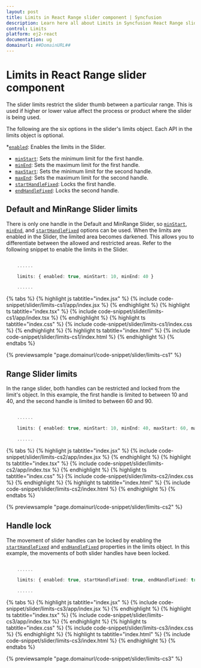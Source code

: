 ```yaml
---
layout: post
title: Limits in React Range slider component | Syncfusion
description: Learn here all about Limits in Syncfusion React Range slider component of Syncfusion Essential JS 2 and more.
control: Limits 
platform: ej2-react
documentation: ug
domainurl: ##DomainURL##
---
```


# Limits in React Range slider component

The slider limits restrict the slider thumb between a particular range. This is used if higher or lower value affect the process or product where the slider is being used.

The following are the six options in the slider's limits object. Each API in the limits object is optional.

*[`enabled`](https://ej2.syncfusion.com/react/documentation/api/slider/limitDataModel/#enabled): Enables the limits in the Slider.
* [`minStart`](https://ej2.syncfusion.com/react/documentation/api/slider/limitDataModel/#minstart): Sets the minimum limit for the first handle.
* [`minEnd`](https://ej2.syncfusion.com/react/documentation/api/slider/limitDataModel/#minend): Sets the maximum limit for the first handle.
* [`maxStart`](https://ej2.syncfusion.com/react/documentation/api/slider/limitDataModel/#maxstart): Sets the minimum limit for the second handle.
* [`maxEnd`](https://ej2.syncfusion.com/react/documentation/api/slider/limitDataModel/#maxend): Sets the maximum limit for the second handle.
* [`startHandleFixed`](https://ej2.syncfusion.com/react/documentation/api/slider/limitDataModel/#starthandlefixed): Locks the first handle.
* [`endHandleFixed`](https://ej2.syncfusion.com/react/documentation/api/slider/limitDataModel/#endhandlefixed): Locks the second handle.

## Default and MinRange Slider limits

There is only one handle in the Default and MinRange Slider, so [`minStart`](https://ej2.syncfusion.com/react/documentation/api/slider/limitDataModel/#minstart), [`minEnd`](https://ej2.syncfusion.com/react/documentation/api/slider/limitDataModel/#minend), and [`startHandleFixed`](https://ej2.syncfusion.com/react/documentation/api/slider/limitDataModel/#starthandlefixed) options can be used.
When the limits are enabled in the Slider, the limited area becomes darkened. This allows you to differentiate between the allowed and restricted areas.
Refer to the following snippet to enable the limits in the Slider.

```ts

    ......

    limits: { enabled: true, minStart: 10, minEnd: 40 }

    ......

```

{% tabs %}
{% highlight js tabtitle="index.jsx" %}
{% include code-snippet/slider/limits-cs1/app/index.jsx %}
{% endhighlight %}
{% highlight ts tabtitle="index.tsx" %}
{% include code-snippet/slider/limits-cs1/app/index.tsx %}
{% endhighlight %}
{% highlight ts tabtitle="index.css" %}
{% include code-snippet/slider/limits-cs1/index.css %}
{% endhighlight %}
{% highlight ts tabtitle="index.html" %}
{% include code-snippet/slider/limits-cs1/index.html %}
{% endhighlight %}
{% endtabs %}

 {% previewsample "page.domainurl/code-snippet/slider/limits-cs1" %}

## Range Slider limits

In the range slider, both handles can be restricted and locked from the limit's object. In this example, the first handle is limited to between 10 and 40, and the second handle is limited to between 60 and 90.

```ts

    ......

    limits: { enabled: true, minStart: 10, minEnd: 40, maxStart: 60, maxEnd: 90 }

    ......

```

{% tabs %}
{% highlight js tabtitle="index.jsx" %}
{% include code-snippet/slider/limits-cs2/app/index.jsx %}
{% endhighlight %}
{% highlight ts tabtitle="index.tsx" %}
{% include code-snippet/slider/limits-cs2/app/index.tsx %}
{% endhighlight %}
{% highlight ts tabtitle="index.css" %}
{% include code-snippet/slider/limits-cs2/index.css %}
{% endhighlight %}
{% highlight ts tabtitle="index.html" %}
{% include code-snippet/slider/limits-cs2/index.html %}
{% endhighlight %}
{% endtabs %}

 {% previewsample "page.domainurl/code-snippet/slider/limits-cs2" %}

## Handle lock

The movement of slider handles can be locked by enabling the [`startHandleFixed`](https://ej2.syncfusion.com/react/documentation/api/slider/limitDataModel/#starthandlefixed) and [`endHandleFixed`](https://ej2.syncfusion.com/react/documentation/api/slider/limitDataModel/#endhandlefixed) properties in the limits object.
In this example, the movements of both slider handles have been locked.

```ts

    ......

    limits: { enabled: true, startHandleFixed: true, endHandleFixed: true }

    ......

```

{% tabs %}
{% highlight js tabtitle="index.jsx" %}
{% include code-snippet/slider/limits-cs3/app/index.jsx %}
{% endhighlight %}
{% highlight ts tabtitle="index.tsx" %}
{% include code-snippet/slider/limits-cs3/app/index.tsx %}
{% endhighlight %}
{% highlight ts tabtitle="index.css" %}
{% include code-snippet/slider/limits-cs3/index.css %}
{% endhighlight %}
{% highlight ts tabtitle="index.html" %}
{% include code-snippet/slider/limits-cs3/index.html %}
{% endhighlight %}
{% endtabs %}

 {% previewsample "page.domainurl/code-snippet/slider/limits-cs3" %}